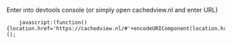 Enter into devtools console (or simply open cachedview.nl and enter URL)

		javascript:(function(){location.href='https://cachedview.nl/#'+encodeURIComponent(location.href);})();

